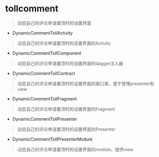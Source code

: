 # tollcomment
> 动态自己的评论申请置顶时的设置界面

- DynamicCommentTollActivity
> 动态自己的评论申请置顶时的设置界面的Activity

- DynamicCommentTollComponent
> 动态自己的评论申请置顶时的设置界面的dagger注入器

- DynamicCommentTollContract
> 动态自己的评论申请置顶时的设置界面的接口类，便于管理presenter和view

- DynamicCommentTollFragment
> 动态自己的评论申请置顶时的设置界面的Fragment

- DynamicCommentTollPresenter
> 动态自己的评论申请置顶时的设置界面的Presenter

- DynamicCommentTollPresenterModule
> 动态自己的评论申请置顶时的设置界面的module，提供view